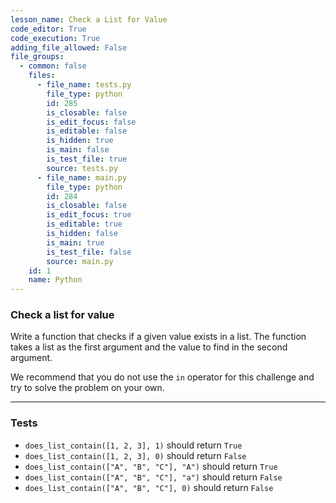 ```yaml
---
lesson_name: Check a List for Value
code_editor: True
code_execution: True
adding_file_allowed: False
file_groups:
  - common: false
    files:
      - file_name: tests.py
        file_type: python
        id: 285
        is_closable: false
        is_edit_focus: false
        is_editable: false
        is_hidden: true
        is_main: false
        is_test_file: true
        source: tests.py
      - file_name: main.py
        file_type: python
        id: 284
        is_closable: false
        is_edit_focus: true
        is_editable: true
        is_hidden: false
        is_main: true
        is_test_file: false
        source: main.py
    id: 1
    name: Python
---
```


### Check a list for value

Write a function that checks if a given value exists in a list. The function takes a list as the first argument and the value to find in the second argument.

We recommend that you do not use the `in` operator for this challenge and try to solve the problem on your own.

---

### Tests

<ul>
<li id="test-1"><code>does_list_contain([1, 2, 3], 1)</code> should return <code>True</code></li>
<li id="test-2"><code>does_list_contain([1, 2, 3], 0)</code> should return <code>False</code></li>
<li id="test-3"><code>does_list_contain(["A", "B", "C"], "A")</code> should return <code>True</code></li>
<li id="test-4"><code>does_list_contain(["A", "B", "C"], "a")</code> should return <code>False</code></li>
<li id="test-5"><code>does_list_contain(["A", "B", "C"], 0)</code> should return <code>False</code></li>
</ul>
